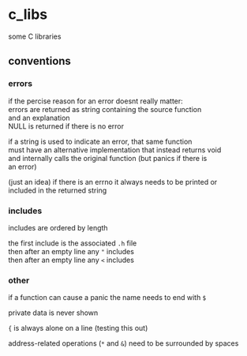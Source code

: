 # c_libs

some C libraries

## conventions

### errors

if the percise reason for an error doesnt really matter:\
errors are returned as string containing the source function\
and an explanation\
NULL is returned if there is no error

if a string is used to indicate an error, that same function\
must have an alternative implementation that instead returns void\
and internally calls the original function (but panics if there is\
an error)

(just an idea) if there is an errno it always needs to be printed or\
included in the returned string

### includes

includes are ordered by length

the first include is the associated `.h` file\
then after an empty line any `"` includes\
then after an empty line any `<` includes

### other

if a function can cause a panic the name needs to end with `$`

private data is never shown

`{` is always alone on a line (testing this out)

address-related operations (`*` and `&`) need to be surrounded by spaces
